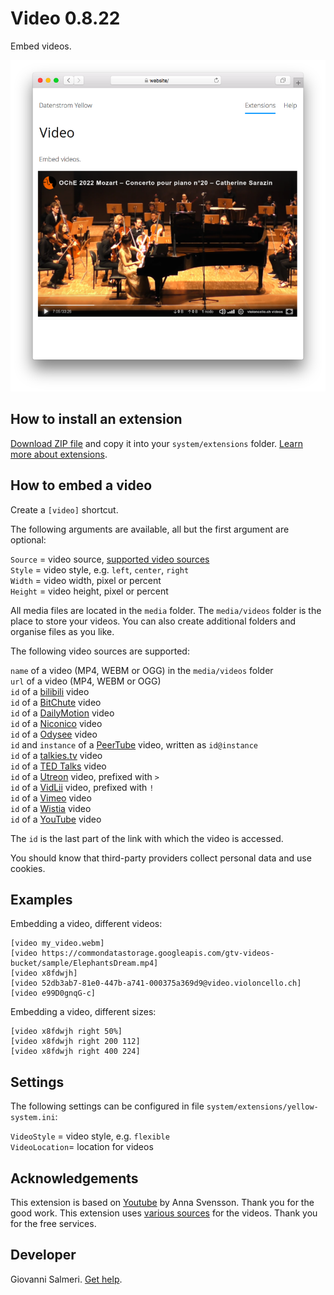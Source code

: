 # Video 0.8.22

Embed videos.

<p align="center"><img src="SCREENSHOT.png?raw=true" alt="Screenshot"></p>

## How to install an extension

[Download ZIP file](https://github.com/GiovanniSalmeri/yellow-video/archive/refs/heads/main.zip) and copy it into your `system/extensions` folder. [Learn more about extensions](https://github.com/annaesvensson/yellow-update).

## How to embed a video

Create a `[video]` shortcut. 

The following arguments are available, all but the first argument are optional:
 
`Source` = video source, [supported video sources](#sources)  
`Style` = video style, e.g. `left`, `center`, `right`  
`Width` = video width, pixel or percent  
`Height` = video height, pixel or percent  

All media files are located in the `media` folder. The `media/videos` folder is the place to store your videos. You can also create additional folders and organise files as you like.

<a id="sources"></a>The following video sources are supported:

`name` of a video (MP4, WEBM or OGG) in the `media/videos` folder  
`url` of a video (MP4, WEBM or OGG)  
`id` of a [bilibili](https://www.bilibili.com) video  
`id` of a [BitChute](https://www.bitchute.com) video  
`id` of a [DailyMotion](https://www.dailymotion.com) video  
`id` of a [Niconico](https://www.nicovideo.jp) video  
`id` of a [Odysee](https://odysee.com) video  
`id` and `instance` of a [PeerTube](https://joinpeertube.org/) video, written as `id@instance`  
`id` of a [talkies.tv](https://talkies.tv/) video  
`id` of a [TED Talks](https://www.ted.com/talks/) video  
`id` of a [Utreon](https://utreon.com) video, prefixed with `>`  
`id` of a [VidLii](https://www.vidlii.com) video, prefixed with `!`  
`id` of a [Vimeo](https://vimeo.com/) video  
`id` of a [Wistia](https://wistia.com/) video  
`id` of a [YouTube](https://www.youtube.com) video  

The `id` is the last part of the link with which the video is accessed.

You should know that third-party providers collect personal data and use cookies.

## Examples

Embedding a video, different videos:

    [video my_video.webm]
    [video https://commondatastorage.googleapis.com/gtv-videos-bucket/sample/ElephantsDream.mp4]
    [video x8fdwjh]
    [video 52db3ab7-81e0-447b-a741-000375a369d9@video.violoncello.ch]
    [video e99D0gnqG-c]

Embedding a video, different sizes:

    [video x8fdwjh right 50%]
    [video x8fdwjh right 200 112]
    [video x8fdwjh right 400 224]

## Settings

The following settings can be configured in file `system/extensions/yellow-system.ini`:

`VideoStyle` = video style, e.g. `flexible`  
`VideoLocation`= location for videos  

## Acknowledgements

This extension is based on [Youtube](https://github.com/annaesvensson/yellow-youtube) by Anna Svensson. Thank you for the good work. This extension uses [various sources](#sources) for the videos. Thank you for the free services.

## Developer

Giovanni Salmeri. [Get help](https://datenstrom.se/yellow/help/).
